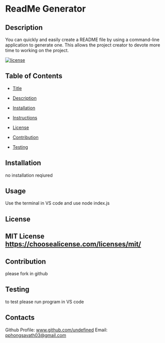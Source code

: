 # ReadMe Generator

  ## Description

  You can quickly and easily create a README file by using a command-line application to generate one. This allows the project creator to devote more time to working on the project.

  [![license](https://img.shields.io/badge/license-MITLicense-blue)](https://shields.io)
  

  ## Table of Contents 
  
  - [Title](#title)
  
  - [Description](#description)

  - [Installation](#installation)

  - [Instructions](#instructions)

  - [License](#license)

  - [Contribution](#contribution)

  - [Testing](#testing)
  
  
  ## Installation

  no installation reqiured
  
  ## Usage

  Use the terminal in VS code and use node index.js

  ## License

  MIT License
  https://choosealicense.com/licenses/mit/
  ---
  
  
  ## Contribution

  please fork in github

  ## Testing

  to test please run program in VS code  

  ## Contacts

  Github Profile: www.github.com/undefined
  Email: pphongsavath03@gmail.com
  

